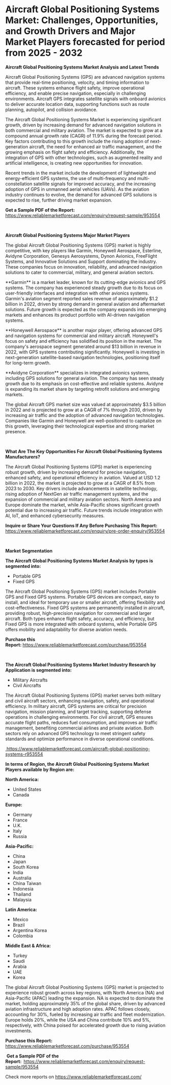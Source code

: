 <p><h1>Aircraft Global Positioning Systems Market: Challenges, Opportunities, and Growth Drivers and Major Market Players forecasted for period from 2025 - 2032</h1></p><p><strong>Aircraft Global Positioning Systems Market Analysis and Latest Trends</strong></p>
<p><p>Aircraft Global Positioning Systems (GPS) are advanced navigation systems that provide real-time positioning, velocity, and timing information to aircraft. These systems enhance flight safety, improve operational efficiency, and enable precise navigation, especially in challenging environments. Aircraft GPS integrates satellite signals with onboard avionics to deliver accurate location data, supporting functions such as route planning, autopilot, and collision avoidance.</p><p>The Aircraft Global Positioning Systems Market is experiencing significant growth, driven by increasing demand for advanced navigation solutions in both commercial and military aviation. The market is expected to grow at a compound annual growth rate (CAGR) of 11.9% during the forecast period. Key factors contributing to this growth include the rising adoption of next-generation aircraft, the need for enhanced air traffic management, and the growing emphasis on flight safety and efficiency. Additionally, the integration of GPS with other technologies, such as augmented reality and artificial intelligence, is creating new opportunities for innovation.</p><p>Recent trends in the market include the development of lightweight and energy-efficient GPS systems, the use of multi-frequency and multi-constellation satellite signals for improved accuracy, and the increasing adoption of GPS in unmanned aerial vehicles (UAVs). As the aviation industry continues to evolve, the demand for advanced GPS solutions is expected to rise, further driving market expansion.</p></p>
<p><strong>Get a Sample PDF of the Report:&nbsp;</strong> <a href="https://www.reliablemarketforecast.com/enquiry/request-sample/953554?utm_campaign=1110&utm_medium=2&utm_source=Github&utm_content=ia&utm_term=23012025&utm_id=aircraft-global-positioning-systems">https://www.reliablemarketforecast.com/enquiry/request-sample/953554</a></p>
<p>&nbsp;</p>
<p><strong>Aircraft Global Positioning Systems Major Market Players</strong></p>
<p><p>The global Aircraft Global Positioning Systems (GPS) market is highly competitive, with key players like Garmin, Honeywell Aerospace, Esterline, Avidyne Corporation, Genesys Aerosystems, Dynon Avionics, FreeFlight Systems, and Innovative Solutions and Support dominating the industry. These companies focus on innovation, reliability, and advanced navigation solutions to cater to commercial, military, and general aviation sectors.</p><p>**Garmin** is a market leader, known for its cutting-edge avionics and GPS systems. The company has experienced steady growth due to its focus on user-friendly interfaces and integration with other avionics systems. Garmin's aviation segment reported sales revenue of approximately $1.2 billion in 2022, driven by strong demand in general aviation and aftermarket solutions. Future growth is expected as the company expands into emerging markets and enhances its product portfolio with AI-driven navigation systems.</p><p>**Honeywell Aerospace** is another major player, offering advanced GPS and navigation systems for commercial and military aircraft. Honeywell's focus on safety and efficiency has solidified its position in the market. The company's aerospace segment generated around $13 billion in revenue in 2022, with GPS systems contributing significantly. Honeywell is investing in next-generation satellite-based navigation technologies, positioning itself for long-term growth.</p><p>**Avidyne Corporation** specializes in integrated avionics systems, including GPS solutions for general aviation. The company has seen steady growth due to its emphasis on cost-effective and reliable systems. Avidyne is expanding its market share by targeting retrofit solutions and emerging markets.</p><p>The global Aircraft GPS market size was valued at approximately $3.5 billion in 2022 and is projected to grow at a CAGR of 7% through 2030, driven by increasing air traffic and the adoption of advanced navigation technologies. Companies like Garmin and Honeywell are well-positioned to capitalize on this growth, leveraging their technological expertise and strong market presence.</p></p>
<p>&nbsp;</p>
<p><strong>What Are The Key Opportunities For Aircraft Global Positioning Systems Manufacturers?</strong></p>
<p><p>The Aircraft Global Positioning Systems (GPS) market is experiencing robust growth, driven by increasing demand for precise navigation, enhanced safety, and operational efficiency in aviation. Valued at USD 1.2 billion in 2022, the market is projected to grow at a CAGR of 8.5% from 2023 to 2030. Key drivers include advancements in satellite technology, rising adoption of NextGen air traffic management systems, and the expansion of commercial and military aviation sectors. North America and Europe dominate the market, while Asia-Pacific shows significant growth potential due to increasing air traffic. Future trends include integration with AI, IoT, and enhanced cybersecurity measures.</p></p>
<p><strong>Inquire or Share Your Questions If Any Before Purchasing This Report:</strong> <a href="https://www.reliablemarketforecast.com/enquiry/pre-order-enquiry/953554?utm_campaign=1110&utm_medium=2&utm_source=Github&utm_content=ia&utm_term=23012025&utm_id=aircraft-global-positioning-systems">https://www.reliablemarketforecast.com/enquiry/pre-order-enquiry/953554</a></p>
<p>&nbsp;</p>
<p><strong>Market Segmentation</strong></p>
<p><strong>The Aircraft Global Positioning Systems Market Analysis by types is segmented into:</strong></p>
<p><ul><li>Portable GPS</li><li>Fixed GPS</li></ul></p>
<p><p>The Aircraft Global Positioning Systems (GPS) market includes Portable GPS and Fixed GPS systems. Portable GPS devices are compact, easy to install, and ideal for temporary use or smaller aircraft, offering flexibility and cost-effectiveness. Fixed GPS systems are permanently installed in aircraft, providing robust, high-precision navigation for commercial and larger aircraft. Both types enhance flight safety, accuracy, and efficiency, but Fixed GPS is more integrated with onboard systems, while Portable GPS offers mobility and adaptability for diverse aviation needs.</p></p>
<p><strong>Purchase this Report:&nbsp;</strong><a href="https://www.reliablemarketforecast.com/purchase/953554?utm_campaign=1110&utm_medium=2&utm_source=Github&utm_content=ia&utm_term=23012025&utm_id=aircraft-global-positioning-systems">https://www.reliablemarketforecast.com/purchase/953554</a></p>
<p>&nbsp;</p>
<p><strong>The Aircraft Global Positioning Systems Market Industry Research by Application is segmented into:</strong></p>
<p><ul><li>Military Aircrafts</li><li>Civil Aircrafts</li></ul></p>
<p><p>The Aircraft Global Positioning Systems (GPS) market serves both military and civil aircraft sectors, enhancing navigation, safety, and operational efficiency. In military aircraft, GPS systems are critical for precision navigation, mission planning, and target tracking, supporting defense operations in challenging environments. For civil aircraft, GPS ensures accurate flight paths, reduces fuel consumption, and improves air traffic management, benefiting commercial airlines and private aviation. Both sectors rely on advanced GPS technology to meet stringent safety standards and optimize performance in diverse operational conditions.</p></p>
<p><a href="https://www.reliablemarketforecast.com/aircraft-global-positioning-systems-r953554?utm_campaign=1110&utm_medium=2&utm_source=Github&utm_content=ia&utm_term=23012025&utm_id=aircraft-global-positioning-systems">&nbsp;https://www.reliablemarketforecast.com/aircraft-global-positioning-systems-r953554</a></p>
<p><strong>In terms of Region, the Aircraft Global Positioning Systems Market Players available by Region are:</strong></p>
<p>
    <p> <strong> North America: </strong>
        <ul>
            <li>United States</li>
            <li>Canada</li>
        </ul>
        </p> 
    <p> <strong> Europe: </strong>
        <ul>
            <li>Germany</li>
            <li>France</li>
            <li>U.K.</li>
            <li>Italy</li>
            <li>Russia</li>
        </ul>
        </p> 
    <p> <strong> Asia-Pacific: </strong>
        <ul>
            <li>China</li>
            <li>Japan</li>
            <li>South Korea</li>
            <li>India</li>
            <li>Australia</li>
            <li>China Taiwan</li>
            <li>Indonesia</li>
            <li>Thailand</li>
            <li>Malaysia</li>
        </ul>
        </p> 
    <p> <strong> Latin America: </strong>
        <ul>
            <li>Mexico</li>
            <li>Brazil</li>
            <li>Argentina Korea</li>
            <li>Colombia</li>
        </ul>
        </p> 
    <p> <strong> Middle East & Africa: </strong>
        <ul>
            <li>Turkey</li>
            <li>Saudi</li>
            <li>Arabia</li>
            <li>UAE</li>
            <li>Korea</li>
        </ul>
    </p>
    </p>
<p><p>The global Aircraft Global Positioning Systems (GPS) market is projected to experience robust growth across key regions, with North America (NA) and Asia-Pacific (APAC) leading the expansion. NA is expected to dominate the market, holding approximately 35% of the global share, driven by advanced aviation infrastructure and high adoption rates. APAC follows closely, accounting for 30%, fueled by increasing air traffic and fleet modernization. Europe holds 20%, while the USA and China contribute 10% and 5%, respectively, with China poised for accelerated growth due to rising aviation investments.</p></p>
<p><strong>Purchase this Report: </strong><a href="https://www.reliablemarketforecast.com/purchase/953554?utm_campaign=1110&utm_medium=2&utm_source=Github&utm_content=ia&utm_term=23012025&utm_id=aircraft-global-positioning-systems">https://www.reliablemarketforecast.com/purchase/953554</a></p>
<p>&nbsp;<strong>Get a Sample PDF of the Report:&nbsp;&nbsp;</strong><a href="https://www.reliablemarketforecast.com/enquiry/request-sample/953554?utm_campaign=1110&utm_medium=2&utm_source=Github&utm_content=ia&utm_term=23012025&utm_id=aircraft-global-positioning-systems">https://www.reliablemarketforecast.com/enquiry/request-sample/953554</a></p>
<p><strong></strong></p>
<p>Check more reports on <a href="https://www.reliablemarketforecast.com/?utm_campaign=1110&utm_medium=2&utm_source=Github&utm_content=ia&utm_term=23012025&utm_id=aircraft-global-positioning-systems">https://www.reliablemarketforecast.com/</a></p>